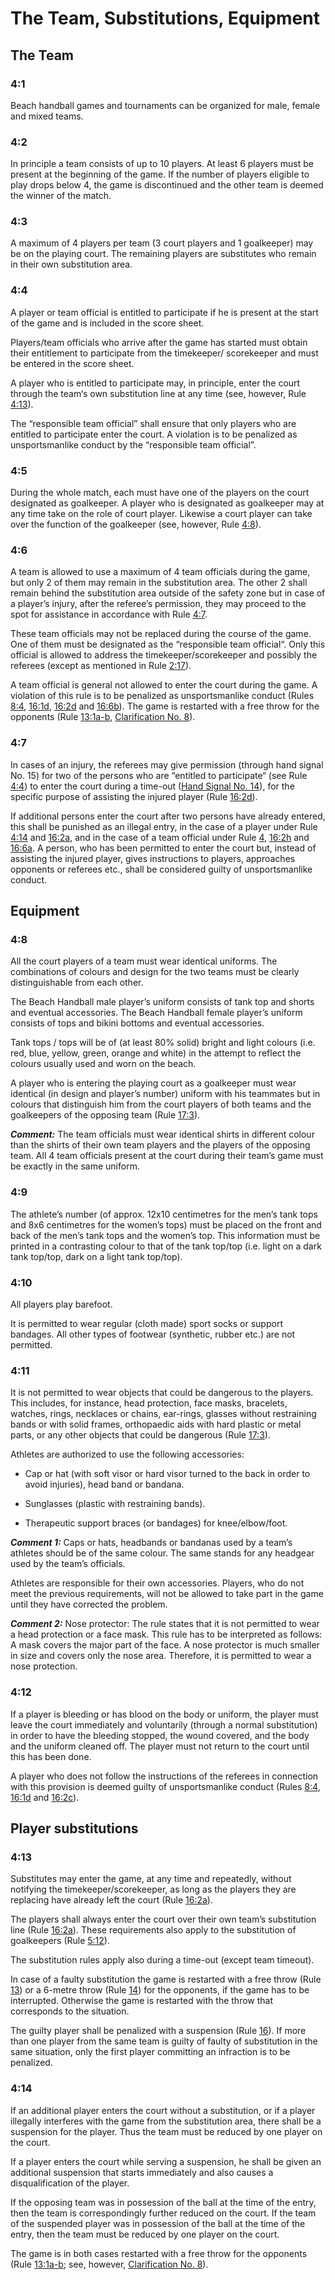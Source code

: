 # The Team, Substitutions, Equipment

## The Team

### 4:1
Beach handball games and tournaments can be organized for male,
female and mixed teams.

### 4:2
In principle a team consists of up to 10 players. At least 6 players
must be present at the beginning of the game. If the number of
players eligible to play drops below 4, the game is discontinued and
the other team is deemed the winner of the match.

### 4:3
A maximum of 4 players per team (3 court players and 1 goalkeeper)
may be on the playing court. The remaining players are substitutes
who remain in their own substitution area.

### 4:4
A player or team official is entitled to participate if he is present at the
start of the game and is included in the score sheet.

Players/team officials who arrive after the game has started must
obtain their entitlement to participate from the timekeeper/
scorekeeper and must be entered in the score sheet.

A player who is entitled to participate may, in principle, enter the court
through the team‘s own substitution line at any time (see, however, Rule [4:13](#4:13)).

The “responsible team official” shall ensure that only players who are
entitled to participate enter the court. A violation is to be penalized as
unsportsmanlike conduct by the “responsible team official”.

### 4:5 
During the whole match, each must have one of the players on the
court designated as goalkeeper. A player who is designated as
goalkeeper may at any time take on the role of court player. Likewise
a court player can take over the function of the goalkeeper (see,
however, Rule [4:8](#4:8)).

### 4:6 
A team is allowed to use a maximum of 4 team officials during the
game, but only 2 of them may remain in the substitution area. The
other 2 shall remain behind the substitution area outside of the safety
zone but in case of a player’s injury, after the referee’s permission,
they may proceed to the spot for assistance in accordance with Rule [4:7](#4:7).

These team officials may not be replaced during the course of the
game. One of them must be designated as the “responsible team
official“. Only this official is allowed to address the
timekeeper/scorekeeper and possibly the referees (except as
mentioned in Rule [2:17](#2:17)).

A team official is general not allowed to enter the court during the
game. A violation of this rule is to be penalized as unsportsmanlike
conduct (Rules [8:4](#8:4), [16:1d](#16:1), [16:2d](#16:2) and [16:6b](#16:6)). The game is restarted
with a free throw for the opponents (Rule [13:1a-b](#13:1), [Clarification No. 8](#8.-interruption-by-the-timekeeper)).

### 4:7 
In cases of an injury, the referees may give permission (through hand
signal No. 15) for two of the persons who are “entitled to participate“
(see Rule [4:4](#4:4)) to enter the court during a time-out ([Hand Signal No.
14](#14---time-out)), for the specific purpose of assisting the injured player (Rule [16:2d](#16:2)).

If additional persons enter the court after two persons have already
entered, this shall be punished as an illegal entry, in the case of a player under Rule [4:14](#4:14) and [16:2a](#16:2), and in the case of a team official
under Rule [4](#4), [16:2h](#16:2) and [16:6a](#16:6). A person, who has been permitted to
enter the court but, instead of assisting the injured player, gives
instructions to players, approaches opponents or referees etc., shall
be considered guilty of unsportsmanlike conduct.

## Equipment

### 4:8
All the court players of a team must wear identical uniforms. The
combinations of colours and design for the two teams must be clearly
distinguishable from each other.

The Beach Handball male player’s uniform consists of tank top and
shorts and eventual accessories. The Beach Handball female player’s
uniform consists of tops and bikini bottoms and eventual accessories. 

Tank tops / tops will be of (at least 80% solid) bright and light colours
(i.e. red, blue, yellow, green, orange and white) in the attempt to
reflect the colours usually used and worn on the beach.

A player who is entering the playing court as a goalkeeper must wear
identical (in design and player’s number) uniform with his teammates
but in colours that distinguish him from the court players of both
teams and the goalkeepers of the opposing team (Rule [17:3](#17:3)).

***Comment:***
The team officials must wear identical shirts in different colour than the
shirts of their own team players and the players of the opposing team. All
4 team officials present at the court during their team’s game must be
exactly in the same uniform.

### 4:9 
The athlete’s number (of approx. 12x10 centimetres for the men’s
tank tops and 8x6 centimetres for the women’s tops) must be placed
on the front and back of the men’s tank tops and the women’s top.
This information must be printed in a contrasting colour to that of the
tank top/top (i.e. light on a dark tank top/top, dark on a light tank
top/top).

### 4:10
All players play barefoot.

It is permitted to wear regular (cloth made) sport socks or support
bandages. All other types of footwear (synthetic, rubber etc.) are not
permitted.

### 4:11
It is not permitted to wear objects that could be dangerous to the
players. This includes, for instance, head protection, face masks,
bracelets, watches, rings, necklaces or chains, ear-rings, glasses
without restraining bands or with solid frames, orthopaedic aids with
hard plastic or metal parts, or any other objects that could be
dangerous (Rule [17:3](#17:3)).

Athletes are authorized to use the following accessories:
- Cap or hat (with soft visor or hard visor turned to the back in order to
avoid injuries), head band or bandana.

- Sunglasses (plastic with restraining bands).

- Therapeutic support braces (or bandages) for knee/elbow/foot.

***Comment 1:***
Caps or hats, headbands or bandanas used by a team’s athletes should be
of the same colour. The same stands for any headgear used by the team’s officials.

Athletes are responsible for their own accessories. Players, who do not
meet the previous requirements, will not be allowed to take part in the game
until they have corrected the problem.

***Comment 2:***
Nose protector: The rule states that it is not permitted to wear a head
protection or a face mask. This rule has to be interpreted as follows: A
mask covers the major part of the face. A nose protector is much smaller in
size and covers only the nose area. Therefore, it is permitted to wear a
nose protection.

### 4:12 
If a player is bleeding or has blood on the body or uniform, the player
must leave the court immediately and voluntarily (through a normal
substitution) in order to have the bleeding stopped, the wound
covered, and the body and the uniform cleaned off. The player must
not return to the court until this has been done.

A player who does not follow the instructions of the referees in
connection with this provision is deemed guilty of unsportsmanlike
conduct (Rules [8:4](#8:4), [16:1d](#16:1) and [16:2c](#16:2)).

## Player substitutions

### 4:13 
Substitutes may enter the game, at any time and repeatedly, without
notifying the timekeeper/scorekeeper, as long as the players they are
replacing have already left the court (Rule [16:2a](#16:2)).

The players shall always enter the court over their own team’s
substitution line (Rule [16:2a](#16:2)). These requirements also apply to the
substitution of goalkeepers (Rule [5:12](#5:12)).

The substitution rules apply also during a time-out (except team timeout).

In case of a faulty substitution the game is restarted with a free throw
(Rule [13](#13)) or a 6-metre throw (Rule [14](#14)) for the opponents, if the game
has to be interrupted. Otherwise the game is restarted with the throw
that corresponds to the situation.

The guilty player shall be penalized with a suspension (Rule [16](#16)). If more than one player from the same team is guilty of faulty of substitution in the same situation, only the first player committing an
infraction is to be penalized.

### 4:14 
If an additional player enters the court without a substitution, or if a
player illegally interferes with the game from the substitution area,
there shall be a suspension for the player. Thus the team must be
reduced by one player on the court.

If a player enters the court while serving a suspension, he shall be
given an additional suspension that starts immediately and also
causes a disqualification of the player.

If the opposing team was in possession of the ball at the time of the
entry, then the team is correspondingly further reduced on the court. If
the team of the suspended player was in possession of the ball at the
time of the entry, then the team must be reduced by one player on the
court.

The game is in both cases restarted with a free throw for the
opponents (Rule [13:1a-b](#13:1); see, however, [Clarification No. 8](#8.-interruption-by-the-timekeeper)).